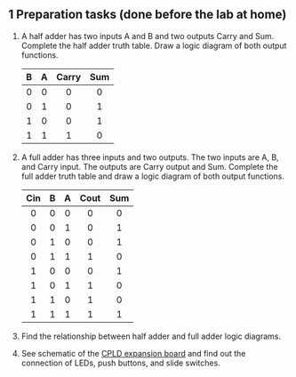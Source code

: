## 1 Preparation tasks (done before the lab at home)

1. A half adder has two inputs A and B and two outputs Carry and Sum. Complete the half adder truth table. Draw a logic diagram of both output functions.

    | **B** | **A** | **Carry** | **Sum** |
    | :-: | :-: | :-: | :-: |
    | 0 | 0 | 0 | 0 |
    | 0 | 1 | 0 | 1 |
    | 1 | 0 | 0 | 1 |
    | 1 | 1 | 1 | 0 |

2. A full adder has three inputs and two outputs. The two inputs are A, B, and Carry input. The outputs are Carry output and Sum. Complete the full adder truth table and draw a logic diagram of both output functions.

    | **Cin** | **B** | **A** | **Cout** | **Sum** |
    | :-: | :-: | :-: | :-: | :-: |
    | 0 | 0 | 0 | 0 | 0 |
    | 0 | 0 | 1 | 0 | 1 |
    | 0 | 1 | 0 | 0 | 1 |
    | 0 | 1 | 1 | 1 | 0 |
    | 1 | 0 | 0 | 0 | 1 |
    | 1 | 0 | 1 | 1 | 0 |
    | 1 | 1 | 0 | 1 | 0 |
    | 1 | 1 | 1 | 1 | 1 |

3. Find the relationship between half adder and full adder logic diagrams.

4. See schematic of the [CPLD expansion board](../../Docs/cpld_expansion.pdf) and find out the connection of LEDs, push buttons, and slide switches.
